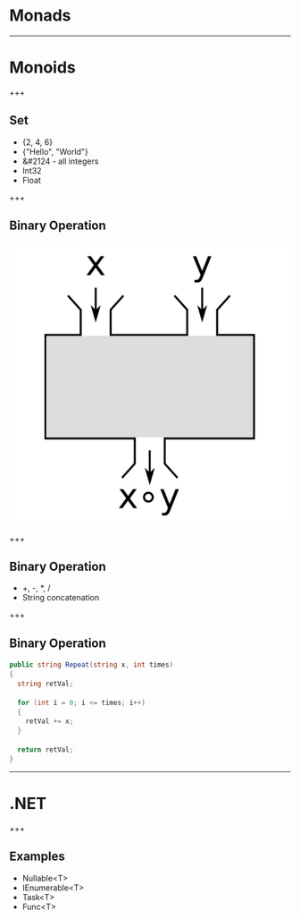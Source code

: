 # Monads

---

# Monoids

+++

## Set

* {2, 4, 6}
* {"Hello", "World"}
* &#2124 - all integers
* Int32
* Float

+++

## Binary Operation

![BinaryOperation](images/Binary_operations_as_black_box.svg.png)

+++

## Binary Operation

* +, -, \*, / 
* String concatenation

+++

## Binary Operation

```csharp
public string Repeat(string x, int times)
{
  string retVal;
  
  for (int i = 0; i <= times; i++)
  {
    retVal += x;
  }
  
  return retVal;
}

```

---

# .NET

+++

## Examples

* Nullable\<T>
* IEnumerable\<T>
* Task\<T>
* Func\<T>

